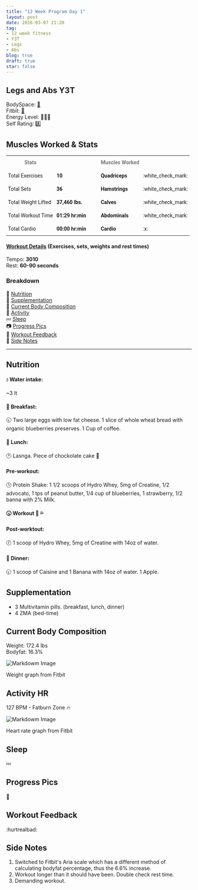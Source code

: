 ```yaml
---
title: "12 Week Program Day 1"
layout: post
date: 2016-03-07 21:20
tag:
- 12 week fitness
- Y3T
- Legs
- Abs
blog: true
draft: true
star: false
---
```

## Legs and Abs Y3T

BodySpace: [:muscle:](http://bodyspace.bodybuilding.com/brenodamata/) <br>
Fitbit: [:running:](https://www.fitbit.com/user/3WJZ2S) <br>
Energy Level: :battery::battery::battery: <br>
Self Rating: :eight: <br>

## Muscles Worked & Stats

<style type="text/css">
.tg  {border-collapse:collapse;border-spacing:0;}
.tg td{font-family:Roboto, sans-serif;font-size:14px;padding:10px 5px;border-style:solid;border-width:0px;overflow:hidden;word-break:normal;}
.tg th{font-family:Roboto, sans-serif;font-size:14px;font-weight:normal;padding:10px 5px;border-style:solid;border-width:0px;overflow:hidden;word-break:normal;}
.tg .tg-lqy6{text-align:right;vertical-align:top}
.tg .tg-yw4l{vertical-align:top}
</style>
<table class="tg">
  <tr>
    <th class="tg-yw4l" style="font-weight:bold; color:#777">Stats</th>
    <th class="tg-yw4l"></th>
    <th class="tg-yw4l"></th>
    <th class="tg-yw4l"></th>
    <th class="tg-yw4l"></th>
    <th class="tg-yw4l" style="font-weight:bold; color:#777">Muscles Worked</th>
    <th class="tg-yw4l"></th>
  </tr>
  <tr>
    <td class="tg-yw4l">Total Exercises</td>
    <td class="tg-yw4l" style="font-weight:bold;">10</td>
    <td></td>
    <td></td>
    <td></td>
    <td class="tg-yw4l" style="font-weight:bold;">Quadriceps</td>
    <td class="tg-yw4l">:white_check_mark:</td>
  </tr>
  <tr>
    <td class="tg-yw4l">Total Sets</td>
    <td class="tg-yw4l" style="font-weight:bold;">36</td>
    <td></td>
    <td></td>
    <td></td>
    <td class="tg-yw4l" style="font-weight:bold;">Hamstrings</td>
    <td class="tg-yw4l">:white_check_mark:</td>
  </tr>
  <tr>
    <td class="tg-yw4l">Total Weight Lifted</td>
    <td class="tg-yw4l" style="font-weight:bold;">37,460 lbs.</td>
    <td></td>
    <td></td>
    <td></td>
    <td class="tg-yw4l" style="font-weight:bold;">Calves</td>
    <td class="tg-lqy6">:white_check_mark:</td>
  </tr>
  <tr>
    <td class="tg-yw4l">Total Workout Time</td>
    <td class="tg-yw4l" style="font-weight:bold;">01:29 hr:min</td>
    <td></td>
    <td></td>
    <td></td>
    <td class="tg-yw4l" style="font-weight:bold;">Abdominals</td>
    <td class="tg-yw4l">:white_check_mark:</td>
  </tr>
  <tr>
    <td class="tg-yw4l">Total Cardio</td>
    <td class="tg-yw4l" style="font-weight:bold;">00:00 hr:min</td>
    <td></td>
    <td></td>
    <td></td>
    <td class="tg-yw4l" style="font-weight:bold;">Cardio</td>
    <td class="tg-yw4l">:x:</td>
  </tr>
</table>


#### [Workout Details](http://bodyspace.bodybuilding.com/workouts/viewworkoutlog/brenodamata/56de13ad0cf254b2d6541cd2) (Exercises, sets, weights and rest times)
Tempo: **3010** <br>
Rest: **60-90 seconds**


<div class="breaker"></div>

### Breakdown
:meat_on_bone: [Nutrition](#nutrition) <br>
:pill: [Supplementation](#supplementation) <br>
:muscle: [Current Body Composition](#current-body-composition) <br>
:heartbeat: [Activity](#activity-hr) <br>
:zzz: [Sleep](#sleep) <br>
:camera: [Progress Pics](#progress-pics) <br>
:thought_balloon: [Workout Feedback](#workout-feedback) <br>
:pencil: [Side Notes](#side-notes) <br>

---

## Nutrition

#### :droplet: Water intake:
~3 lt

#### :egg: Breakfast:
:clock930: Two large eggs with low fat cheese. 1 slice of whole wheat bread with organic blueberries preserves. 1 Cup of coffee.

#### :poultry_leg: Lunch:
:clock1: Lasnga. Piece of chockolate cake :cake:

#### Pre-workout:
:clock4: Protein Shake: 1 1/2 scoops of Hydro Whey, 5mg of Creatine, 1/2 advocato, 1 tps of peanut butter, 1/4 cup of blueberries, 1 strawberry, 1/2 banna with 2% Milk.

#### :clock530: Workout :muscle: :sweat_drops:

#### Post-worktout:
:clock7: 1 scoop of Hydro Whey, 5mg of Creatine with 14oz of water.

#### :curry: Dinner:
:clock930: 1 scoop of Caisine and 1 Banana with 14oz of water. 1 Apple.

## Supplementation

* 3 Multivitamin pills. (breakfast, lunch, dinner)
* 4 ZMA (bed-time)

## Current Body Composition

Weight: 172.4 lbs <br>
Bodyfat: 16.3%

![Markdowm Image][weight]
<figcaption class="caption">Weight graph from Fitbit</figcaption>

## Activity HR

127 BPM - Fatburn Zone :fire:

![Markdowm Image][heart-rate]
<figcaption class="caption">Heart rate graph from Fitbit</figcaption>

## Sleep
:zzz:
<!-- ![Markdowm Image][sleep] -->

## Progress Pics

:no_entry_sign:

## Workout Feedback

:hurtrealbad:


## Side Notes

1. Switched to Fitbit's Aria scale which has a different method of calculating bodyfat percentage, thus the 6.6% increase.
2. Workout longer than it should have been. Double check rest time.
3. Demanding workout.


[weight]: https://ipfs.pics/ipfs/Qmc2UGFKA21U6oATLpvajBSiNQo7DZcproprrRkbXjFXaL
[lean-vs-fat]: https://ipfs.pics/ipfs/QmbcPCp9TTKmryfnviNfTyf2TeyFNFRUrxhzwMg8o7TfzQ
[heart-rate]: https://ipfs.pics/ipfs/Qmceq7u4kqAKyq5dzVchSPYcMJtFHWMJp7wkB6HYHWhS6Q
[sleep]: https://ipfs.pics/ipfs/QmR6FVuSVC143f56eLByB4KXyaJXb8Gb66tqAXg9Dd5CoT
